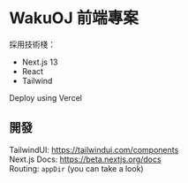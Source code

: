 # WakuOJ 前端專案

採用技術棧：
* Next.js 13
* React
* Tailwind

Deploy using Vercel

## 開發
TailwindUI: https://tailwindui.com/components  
Next.js Docs: https://beta.nextjs.org/docs  
Routing: `appDir` (you can take a look)